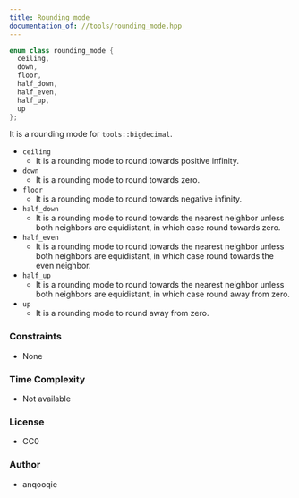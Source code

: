 ```yaml
---
title: Rounding mode
documentation_of: //tools/rounding_mode.hpp
---
```


```cpp
enum class rounding_mode {
  ceiling,
  down,
  floor,
  half_down,
  half_even,
  half_up,
  up
};
```

It is a rounding mode for `tools::bigdecimal`.

- `ceiling`
    - It is a rounding mode to round towards positive infinity.
- `down`
    - It is a rounding mode to round towards zero.
- `floor`
    - It is a rounding mode to round towards negative infinity.
- `half_down`
    - It is a rounding mode to round towards the nearest neighbor unless both neighbors are equidistant, in which case round towards zero.
- `half_even`
    - It is a rounding mode to round towards the nearest neighbor unless both neighbors are equidistant, in which case round towards the even neighbor.
- `half_up`
    - It is a rounding mode to round towards the nearest neighbor unless both neighbors are equidistant, in which case round away from zero.
- `up`
    - It is a rounding mode to round away from zero.

### Constraints
- None

### Time Complexity
- Not available

### License
- CC0

### Author
- anqooqie
